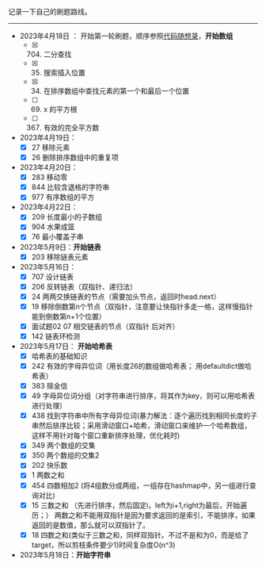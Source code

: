 记录一下自己的刷题路线。

***
- 2023年4月18日 ： 开始第一轮刷题，顺序参照[代码随想录](https://www.programmercarl.com/)，**开始数组**
    - [x] 704. 二分查找
    - [x] 35. 搜索插入位置
    - [x] 34. 在排序数组中查找元素的第一个和最后一个位置
    - [ ] 69. x 的平方根
    - [ ] 367. 有效的完全平方数
- 2023年4月19日：
    - [x] 27 移除元素
    - [x] 26 删除排序数组中的重复项
- 2023年4月20日：
    - [x] 283 移动零
    - [x] 844 比较含退格的字符串
    - [x] 977 有序数组的平方
- 2023年4月22日：
    - [x] 209 长度最小的子数组 
    - [x] 904 水果成篮
    - [x] 76 最小覆盖子串
- 2023年5月9日：**开始链表**
    - [x] 203 移除链表元素
- 2023年5月16日：
    - [x] 707 设计链表
    - [x] 206 反转链表（双指针、递归法）
    - [x] 24 两两交换链表的节点（需要加头节点，返回时head.next）
    - [x] 19 移除倒数第n个节点（双指针，注意要让快指针多走一格，这样慢指针能到倒数第n+1个位置）
    - [x] 面试题02 07 相交链表的节点（双指针 后对齐）
    - [x] 142 链表环检测
- 2023年5月17日： **开始哈希表**
    - [x] 哈希表的基础知识 
    - [x] 242 有效的字母异位词（用长度26的数组做哈希表； 用defaultdict做哈希表）
    - [x] 383 赎金信
    - [x] 49 字母异位词分组（对字符串进行排序，将其作为key，则可以用哈希表进行处理）
    - [x] 438 找到字符串中所有字母异位词(暴力解法：逐个遍历找到相同长度的子串然后排序比较；采用滑动窗口+哈希，滑动窗口来维护一个哈希数组，这样不用针对每个窗口重新排序处理，优化耗时)
    - [x] 349 两个数组的交集
    - [x] 350 两个数组的交集2
    - [x] 202 快乐数
    - [x] 1 两数之和
    - [x] 454 四数相加2 (将4组数分成两组，一组存在hashmap中，另一组进行查询对比)
    - [x] 15 三数之和 （先进行排序，然后固定i，left为i+1,right为最后，开始遍历；） 两数之和不能用双指针是因为要求返回的是索引，不能排序，如果返回的是数值，那么就可以双指针了。
    - [x] 18 四数之和(类似于三数之和，同样双指针。不过不是和为0，而是给了target，所以剪枝条件要少1)时间复杂度O(n^3)
- 2023年5月18日：**开始字符串**